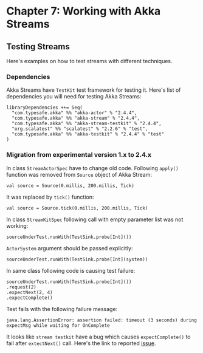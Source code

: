 # Chapter 7: Working with Akka Streams
## Testing Streams
Here's examples on how to test streams with different techniques.

### Dependencies
Akka Streams have `TestKit` test framework for testing it. Here's list of dependencies you will need for testing Akka Streams:

	libraryDependencies ++= Seq(
	  "com.typesafe.akka" %% "akka-actor" % "2.4.4",
	  "com.typesafe.akka" %% "akka-stream" % "2.4.4",
	  "com.typesafe.akka" %% "akka-stream-testkit" % "2.4.4",
	  "org.scalatest" %% "scalatest" % "2.2.6" % "test",
	  "com.typesafe.akka" %% "akka-testkit" % "2.4.4" % "test"
	)
	
### Migration from experimental version 1.x to 2.4.x
In class `StreamActorSpec` have to change old code. Following `apply()` function was removed from `Source` object of Akka Stream:

	val source = Source(0.millis, 200.millis, Tick)
	
It was replaced by `tick()` function:

	val source = Source.tick(0.millis, 200.millis, Tick)
	
In class `StreamKitSpec` following call with empty parameter list was not working:

	sourceUnderTest.runWith(TestSink.probe[Int]())
	
`ActorSystem` argument should be passed explicitly:

	sourceUnderTest.runWith(TestSink.probe[Int](system))
	
In same class following code is causing test failure:

	sourceUnderTest.runWith(TestSink.probe[Int]())
    .request(2)
    .expectNext(2, 4)
    .expectComplete()
    
Test fails with the following failure message:

	java.lang.AssertionError: assertion failed: timeout (3 seconds) during expectMsg while waiting for OnComplete
	
It looks like `stream testkit` have a bug which causes `expectComplete()` to fail after `extectNext()` call. Here's the link to reported [issue](https://github.com/akka/akka/issues/19326).